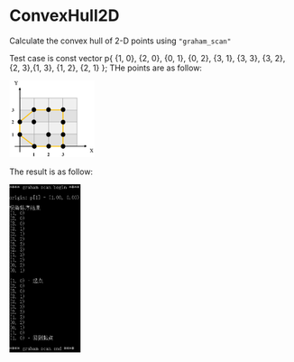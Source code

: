 # ConvexHull2D
Calculate the convex hull of 2-D points using `"graham_scan"`

Test case is const vector<point> p{ {1, 0}, {2, 0}, {0, 1}, {0, 2}, {3, 1}, {3, 3}, {3, 2}, {2, 3},{1, 3}, {1, 2}, {2, 1} };
THe points are as follow:
<div><img src="https://github.com/GaoYuanBob/ConvexHull2D/blob/master/Test_case_pic.png" width = 30%><div>

The result is as follow:
<div><img src="https://github.com/GaoYuanBob/ConvexHull2D/blob/master/Test_outcome.png" width = 25%><div>
